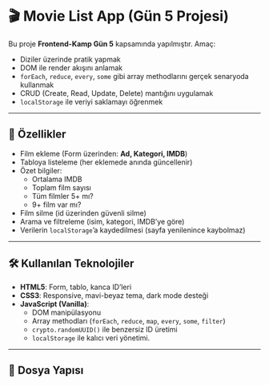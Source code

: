 # 🎬 Movie List App (Gün 5 Projesi)

Bu proje **Frontend-Kamp Gün 5** kapsamında yapılmıştır. Amaç:  
- Diziler üzerinde pratik yapmak  
- DOM ile render akışını anlamak  
- `forEach`, `reduce`, `every`, `some` gibi array methodlarını gerçek senaryoda kullanmak  
- CRUD (Create, Read, Update, Delete) mantığını uygulamak  
- `localStorage` ile veriyi saklamayı öğrenmek  

---

## 🚀 Özellikler

- Film ekleme (Form üzerinden: **Ad, Kategori, IMDB**)
- Tabloya listeleme (her eklemede anında güncellenir)
- Özet bilgiler:
  - Ortalama IMDB
  - Toplam film sayısı
  - Tüm filmler 5+ mı?
  - 9+ film var mı?
- Film silme (id üzerinden güvenli silme)
- Arama ve filtreleme (isim, kategori, IMDB’ye göre)
- Verilerin `localStorage`’a kaydedilmesi (sayfa yenilenince kaybolmaz)

---

## 🛠️ Kullanılan Teknolojiler

- **HTML5**: Form, tablo, kanca ID’leri
- **CSS3**: Responsive, mavi-beyaz tema, dark mode desteği
- **JavaScript (Vanilla)**:
  - DOM manipülasyonu
  - Array methodları (`forEach`, `reduce`, `map`, `every`, `some`, `filter`)
  - `crypto.randomUUID()` ile benzersiz ID üretimi
  - `localStorage` ile kalıcı veri yönetimi.

---

## 📂 Dosya Yapısı

